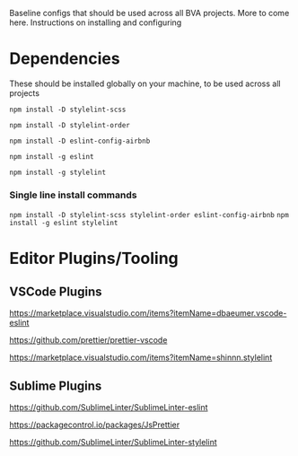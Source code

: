 Baseline configs that should be used across all BVA projects. More to come here. Instructions on installing and configuring

# Dependencies

These should be installed globally on your machine, to be used across all projects

`npm install -D stylelint-scss`

`npm install -D stylelint-order`

`npm install -D eslint-config-airbnb`

`npm install -g eslint`

`npm install -g stylelint`

### Single line install commands

`npm install -D stylelint-scss stylelint-order eslint-config-airbnb`
`npm install -g eslint stylelint`

# Editor Plugins/Tooling

## VSCode Plugins

https://marketplace.visualstudio.com/items?itemName=dbaeumer.vscode-eslint

https://github.com/prettier/prettier-vscode

https://marketplace.visualstudio.com/items?itemName=shinnn.stylelint

## Sublime Plugins

https://github.com/SublimeLinter/SublimeLinter-eslint

https://packagecontrol.io/packages/JsPrettier

https://github.com/SublimeLinter/SublimeLinter-stylelint
